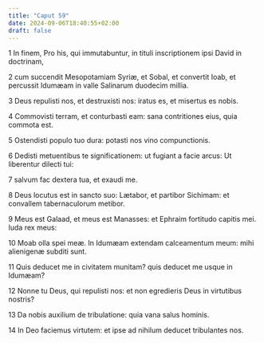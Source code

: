 ```yaml
---
title: "Caput 59"
date: 2024-09-06T18:40:55+02:00
draft: false
---
```




1 In finem, Pro his, qui immutabuntur, in tituli inscriptionem ipsi David in doctrinam,

2 cum succendit Mesopotamiam Syriæ, et Sobal, et convertit Ioab, et percussit Idumæam in valle Salinarum duodecim millia.

3 Deus repulisti nos, et destruxisti nos: iratus es, et misertus es nobis.

4 Commovisti terram, et conturbasti eam: sana contritiones eius, quia commota est.

5 Ostendisti populo tuo dura: potasti nos vino compunctionis.

6 Dedisti metuentibus te significationem: ut fugiant a facie arcus: Ut liberentur dilecti tui:

7 salvum fac dextera tua, et exaudi me.

8 Deus locutus est in sancto suo: Lætabor, et partibor Sichimam: et convallem tabernaculorum metibor.

9 Meus est Galaad, et meus est Manasses: et Ephraim fortitudo capitis mei. Iuda rex meus:

10 Moab olla spei meæ. In Idumæam extendam calceamentum meum: mihi alienigenæ subditi sunt.

11 Quis deducet me in civitatem munitam? quis deducet me usque in Idumæam?

12 Nonne tu Deus, qui repulisti nos: et non egredieris Deus in virtutibus nostris?

13 Da nobis auxilium de tribulatione: quia vana salus hominis.

14 In Deo faciemus virtutem: et ipse ad nihilum deducet tribulantes nos.

